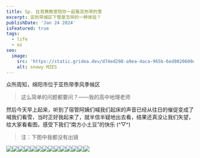 ```yaml
---
title: Sp. 在竞赛教室陪你一起看亚热带的雪
excerpt: 亚热带城区下雪是怎样的一种体验？
publishDate: 'Jan 24 2024'
isFeatured: true
tags:
  - life
  - oi
seo:
  image:
    src: 'https://static.gridea.dev/d74ed298-a9ea-4aca-965b-6ed9020600e7/ATDLTqoTm.jpeg'
    alt: snowy MZES
---
```


众所周知，绵阳市位于亚热带季风季候区

> 这么简单的问题都要问？——我的高中地理老师

然后今天早上起来，听到了宿管阿姨们喊我们起床的声音已经从往日的催促变成了喊我们看雪，当时正好我起来了，就半信半疑地出去看，结果还真没让我们失望，给大家看看图，感受下我们“南方小土豆”的快乐 (^▽^)

> 注：下图中我都没有出镜

![](https://static.gridea.dev/d74ed298-a9ea-4aca-965b-6ed9020600e7/M1PCFquxs.jpeg%7D)![](https://static.gridea.dev/d74ed298-a9ea-4aca-965b-6ed9020600e7/7iwJuDaht.jpeg%7D)![](https://static.gridea.dev/d74ed298-a9ea-4aca-965b-6ed9020600e7/59MFb61Hw.jpeg%7D)![](https://static.gridea.dev/d74ed298-a9ea-4aca-965b-6ed9020600e7/X6iK435zW.jpeg%7D)![](https://static.gridea.dev/d74ed298-a9ea-4aca-965b-6ed9020600e7/cKAsoYJVO.jpeg%7D)![](https://static.gridea.dev/d74ed298-a9ea-4aca-965b-6ed9020600e7/fsvW0opfG.jpeg%7D)![](https://static.gridea.dev/d74ed298-a9ea-4aca-965b-6ed9020600e7/_tu5ZnTpz.jpeg%7D)![](https://static.gridea.dev/d74ed298-a9ea-4aca-965b-6ed9020600e7/iKtGK5UAh.jpeg%7D)![](https://static.gridea.dev/d74ed298-a9ea-4aca-965b-6ed9020600e7/vQA1weAJZ.jpeg%7D)![](https://static.gridea.dev/d74ed298-a9ea-4aca-965b-6ed9020600e7/5f_JrnIAJ.jpeg%7D)![](https://static.gridea.dev/d74ed298-a9ea-4aca-965b-6ed9020600e7/58sTuGYGi.jpeg%7D)![](https://static.gridea.dev/d74ed298-a9ea-4aca-965b-6ed9020600e7/cDhKEklmS.jpeg%7D)![](https://static.gridea.dev/d74ed298-a9ea-4aca-965b-6ed9020600e7/c26kAoFEg.jpeg%7D)![](https://static.gridea.dev/d74ed298-a9ea-4aca-965b-6ed9020600e7/l-gYlv3pI.jpeg%7D)
